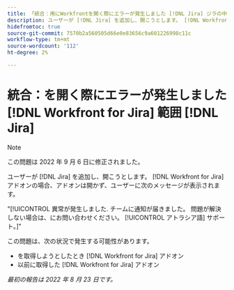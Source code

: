 ```yaml
---
title: 「統合：用にWorkfrontを開く際にエラーが発生しました [!DNL Jira] ジラの中に」
description: ユーザーが [!DNL Jira] を追加し、開こうとします。 [!DNL Workfront for Jira] アドオンでは、アドオンは開かず、ユーザーにエラーメッセージが表示されます。」
hidefromtoc: true
source-git-commit: 7570b2a560505d66e0e83656c9a601226998c11c
workflow-type: tm+mt
source-wordcount: '112'
ht-degree: 2%

---
```



# 統合：を開く際にエラーが発生しました [!DNL Workfront for Jira] 範囲 [!DNL Jira]

<!--Becky recheck DNL-->

>[!NOTE]
>
>この問題は 2022 年 9 月 6 日に修正されました。

ユーザーが [!DNL Jira] を追加し、開こうとします。 [!DNL Workfront for Jira] アドオンの場合、アドオンは開かず、ユーザーに次のメッセージが表示されます。

&quot;[!UICONTROL 異常が発生しました. チームに通知が届きました。 問題が解決しない場合は、にお問い合わせください。 [!UICONTROL アトラシア語] サポート。]&quot;

この問題は、次の状況で発生する可能性があります。

* を取得しようとしたとき [!DNL Workfront for Jira] アドオン
* 以前に取得した [!DNL Workfront for Jira] アドオン

_最初の報告は 2022 年 8 月 23 日です。_

